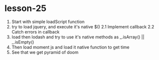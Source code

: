 # lesson-25

1. Start with simple loadScript function
2. try to load jquery, and execute it's native $()
2.1 Implement callback
2.2 Catch errors in callback
3. load then lodash and try to use it's native methods as _.isArray() || _.isEmpty()
4. Then load moment js and load it native function to get time
5. See that we get pyramid of doom
